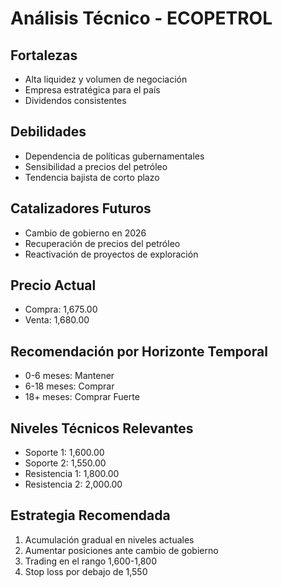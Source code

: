 # Análisis Técnico - ECOPETROL

## Fortalezas

- Alta liquidez y volumen de negociación
- Empresa estratégica para el país
- Dividendos consistentes

## Debilidades

- Dependencia de políticas gubernamentales
- Sensibilidad a precios del petróleo
- Tendencia bajista de corto plazo

## Catalizadores Futuros

- Cambio de gobierno en 2026
- Recuperación de precios del petróleo
- Reactivación de proyectos de exploración

## Precio Actual

- Compra: 1,675.00
- Venta: 1,680.00

## Recomendación por Horizonte Temporal

- 0-6 meses: Mantener
- 6-18 meses: Comprar
- 18+ meses: Comprar Fuerte

## Niveles Técnicos Relevantes

- Soporte 1: 1,600.00
- Soporte 2: 1,550.00
- Resistencia 1: 1,800.00
- Resistencia 2: 2,000.00

## Estrategia Recomendada

1. Acumulación gradual en niveles actuales
2. Aumentar posiciones ante cambio de gobierno
3. Trading en el rango 1,600-1,800
4. Stop loss por debajo de 1,550
